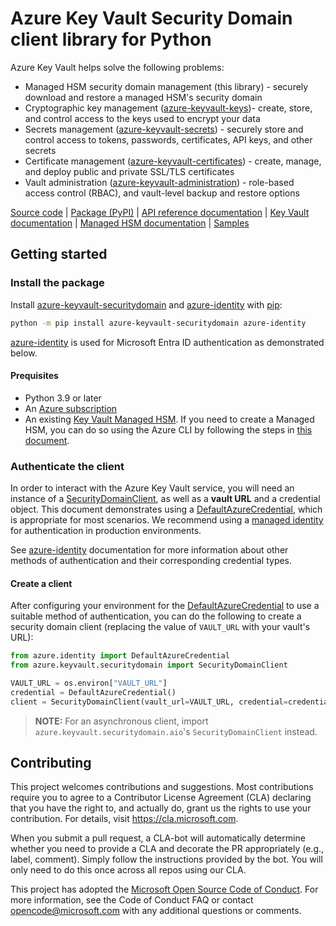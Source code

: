 # Azure Key Vault Security Domain client library for Python

Azure Key Vault helps solve the following problems:

- Managed HSM security domain management (this library) - securely download and restore a managed HSM's security domain
- Cryptographic key management ([azure-keyvault-keys](https://github.com/Azure/azure-sdk-for-python/tree/main/sdk/keyvault/azure-keyvault-keys))- create, store, and control
access to the keys used to encrypt your data
- Secrets management
([azure-keyvault-secrets](https://github.com/Azure/azure-sdk-for-python/tree/main/sdk/keyvault/azure-keyvault-secrets)) -
securely store and control access to tokens, passwords, certificates, API keys,
and other secrets
- Certificate management
([azure-keyvault-certificates](https://github.com/Azure/azure-sdk-for-python/tree/main/sdk/keyvault/azure-keyvault-certificates)) -
create, manage, and deploy public and private SSL/TLS certificates
- Vault administration ([azure-keyvault-administration](https://github.com/Azure/azure-sdk-for-python/tree/main/sdk/keyvault/azure-keyvault-administration)) - role-based access control (RBAC), and vault-level backup and restore options

[Source code][library_src]
| [Package (PyPI)][pypi_package]
| [API reference documentation][reference_docs]
| [Key Vault documentation][azure_keyvault]
| [Managed HSM documentation][azure_managedhsm]
| [Samples][samples]

## Getting started

### Install the package

Install [azure-keyvault-securitydomain][pypi_package] and [azure-identity][azure_identity_pypi] with [pip][pip]:

```Bash
python -m pip install azure-keyvault-securitydomain azure-identity
```

[azure-identity][azure_identity] is used for Microsoft Entra ID authentication as demonstrated below.

#### Prequisites

- Python 3.9 or later
- An [Azure subscription][azure_sub]
- An existing [Key Vault Managed HSM][azure_managedhsm]. If you need to create a Managed HSM, you can do so using the Azure CLI by following the steps in [this document][managed_hsm_cli].

### Authenticate the client

In order to interact with the Azure Key Vault service, you will need an instance of a
[SecurityDomainClient][securitydomain_client_docs], as well as a **vault URL** and a credential object. This document
demonstrates using a [DefaultAzureCredential][default_cred_ref], which is appropriate for most scenarios. We recommend
using a [managed identity][managed_identity] for authentication in production environments.

See [azure-identity][azure_identity] documentation for more information about other methods of authentication and their
corresponding credential types.

#### Create a client

After configuring your environment for the [DefaultAzureCredential][default_cred_ref] to use a suitable method of
authentication, you can do the following to create a security domain client (replacing the value of `VAULT_URL` with
your vault's URL):

<!-- SNIPPET:hello_world.create_a_security_domain_client -->

```python
from azure.identity import DefaultAzureCredential
from azure.keyvault.securitydomain import SecurityDomainClient

VAULT_URL = os.environ["VAULT_URL"]
credential = DefaultAzureCredential()
client = SecurityDomainClient(vault_url=VAULT_URL, credential=credential)
```

<!-- END SNIPPET -->

> **NOTE:** For an asynchronous client, import `azure.keyvault.securitydomain.aio`'s `SecurityDomainClient` instead.

## Contributing

This project welcomes contributions and suggestions. Most contributions require
you to agree to a Contributor License Agreement (CLA) declaring that you have
the right to, and actually do, grant us the rights to use your contribution.
For details, visit https://cla.microsoft.com.

When you submit a pull request, a CLA-bot will automatically determine whether
you need to provide a CLA and decorate the PR appropriately (e.g., label,
comment). Simply follow the instructions provided by the bot. You will only
need to do this once across all repos using our CLA.

This project has adopted the
[Microsoft Open Source Code of Conduct][code_of_conduct]. For more information,
see the Code of Conduct FAQ or contact opencode@microsoft.com with any
additional questions or comments.

<!-- LINKS -->
[azure_identity]: https://github.com/Azure/azure-sdk-for-python/tree/main/sdk/identity/azure-identity
[azure_identity_pypi]: https://pypi.org/project/azure-identity/
[azure_keyvault]: https://learn.microsoft.com/azure/key-vault/
[azure_managedhsm]: https://learn.microsoft.com/azure/key-vault/managed-hsm/
[azure_sub]: https://azure.microsoft.com/free/

[code_of_conduct]: https://opensource.microsoft.com/codeofconduct/

[default_cred_ref]: https://aka.ms/azsdk/python/identity/docs#azure.identity.DefaultAzureCredential

[library_src]: https://github.com/Azure/azure-sdk-for-python/tree/main/sdk/keyvault/azure-keyvault-securitydomain/azure/keyvault/securitydomain

[managed_hsm_cli]: https://learn.microsoft.com/azure/key-vault/managed-hsm/quick-create-cli
[managed_identity]: https://learn.microsoft.com/entra/identity/managed-identities-azure-resources/overview

[pip]: https://pypi.org/project/pip/
[pypi_package]: https://pypi.org/project/azure-keyvault-securitydomain/

[reference_docs]: https://aka.ms/azsdk/python/keyvault-securitydomain/docs

[samples]: https://github.com/Azure/azure-sdk-for-python/tree/main/sdk/keyvault/azure-keyvault-securitydomain/samples
[securitydomain_client_docs]: https://aka.ms/azsdk/python/keyvault-securitydomain/docs#azure.keyvault.securitydomain.SecurityDomainClient
